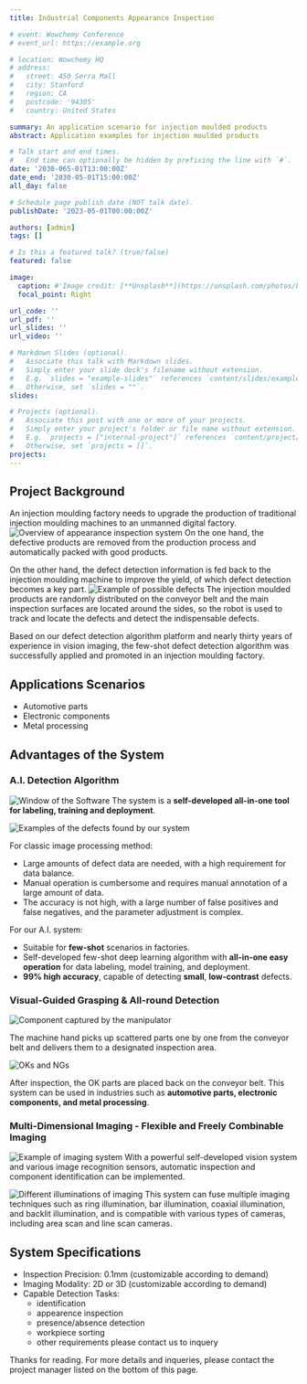 ```yaml
---
title: Industrial Components Appearance Inspection

# event: Wowchemy Conference
# event_url: https://example.org

# location: Wowchemy HQ
# address:
#   street: 450 Serra Mall
#   city: Stanford
#   region: CA
#   postcode: '94305'
#   country: United States

summary: An application scenario for injection moulded products
abstract: Application examples for injection moulded products

# Talk start and end times.
#   End time can optionally be hidden by prefixing the line with `#`.
date: '2030-065-01T13:00:00Z'
date_end: '2030-05-01T15:00:00Z'
all_day: false

# Schedule page publish date (NOT talk date).
publishDate: '2023-05-01T00:00:00Z'

authors: [admin]
tags: []

# Is this a featured talk? (true/false)
featured: false

image:
  caption: #'Image credit: [**Unsplash**](https://unsplash.com/photos/bzdhc5b3Bxs)'
  focal_point: Right

url_code: ''
url_pdf: ''
url_slides: ''
url_video: ''

# Markdown Slides (optional).
#   Associate this talk with Markdown slides.
#   Simply enter your slide deck's filename without extension.
#   E.g. `slides = "example-slides"` references `content/slides/example-slides.md`.
#   Otherwise, set `slides = ""`.
slides:

# Projects (optional).
#   Associate this post with one or more of your projects.
#   Simply enter your project's folder or file name without extension.
#   E.g. `projects = ["internal-project"]` references `content/project/deep-learning/index.md`.
#   Otherwise, set `projects = []`.
projects:
---
```


## Project Background

An injection moulding factory needs to upgrade the production of traditional injection moulding machines to an unmanned digital factory. 
![Overview of appearance inspection system](bg1.png "Overview of appearance inspection system")
On the one hand, the defective products are removed from the production process and automatically packed with good products.

On the other hand, the defect detection information is fed back to the injection moulding machine to improve the yield, of which defect detection becomes a key part.
![](bg2.png "Example of possible defects")
The injection moulded products are randomly distributed on the conveyor belt and the main inspection surfaces are located around the sides, so the robot is used to track and locate the defects and detect the indispensable defects.

Based on our defect detection algorithm platform and nearly thirty years of experience in vision imaging, the few-shot defect detection algorithm was successfully applied and promoted in an injection moulding factory.

## Applications Scenarios
- Automotive parts
- Electronic components
- Metal processing

## Advantages of the System

### A.I. Detection Algorithm

![](ad1.png "Window of the Software")
The system is a **self-developed all-in-one tool for labeling, training and deployment**. 

![](ad2.png "Examples of the defects found by our system")

For classic image processing method:
- Large amounts of defect data are needed, with a high requirement for data balance.
- Manual operation is cumbersome and requires manual annotation of a large amount of data.
- The accuracy is not high, with a large number of false positives and false negatives, and the parameter adjustment is complex.

For our A.I. system:
- Suitable for **few-shot** scenarios in factories.
- Self-developed few-shot deep learning algorithm with **all-in-one easy operation** for data labeling, model training, and deployment.
- **99% high accuracy**, capable of detecting **small**, **low-contrast** defects.

### Visual-Guided Grasping & All-round Detection

![](ad3.png "Component captured by the manipulator")

The machine hand picks up scattered parts one by one from the conveyor belt and delivers them to a designated inspection area. 

![](ad4.png "OKs and NGs")

After inspection, the OK parts are placed back on the conveyor belt. 
This system can be used in industries such as **automotive parts, electronic components, and metal processing**.

### Multi-Dimensional Imaging - Flexible and Freely Combinable Imaging
![](ad5.png "Example of imaging system")
With a powerful self-developed vision system and various image recognition sensors, automatic inspection and component identification can be implemented.

![](ad6.png "Different illuminations of imaging")
This system can fuse multiple imaging techniques such as ring illumination, bar illumination, coaxial illumination, and backlit illumination, and is compatible with various types of cameras, including area scan and line scan cameras.

## System Specifications

- Inspection Precision: 0.1mm (customizable according to demand)
- Imaging Modality: 2D or 3D (customizable according to demand)
- Capable Detection Tasks: 
  - identification
  - appearence inspection
  - presence/absence detection
  - workpiece sorting
  - other requirements please contact us to inquery


Thanks for reading. For more details and inqueries, please contact the project manager listed on the bottom of this page.






